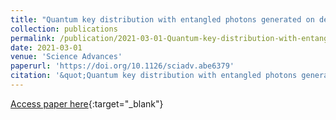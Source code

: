 ```yaml
---
title: "Quantum key distribution with entangled photons generated on demand by a quantum dot"
collection: publications
permalink: /publication/2021-03-01-Quantum-key-distribution-with-entangled-photons-generated-on-demand-by-a-quantum-dot
date: 2021-03-01
venue: 'Science Advances'
paperurl: 'https://doi.org/10.1126/sciadv.abe6379'
citation: '&quot;Quantum key distribution with entangled photons generated on demand by a quantum dot.&quot; Science Advances, 2021.'
---
```

[Access paper here](https://doi.org/10.1126/sciadv.abe6379){:target="_blank"}
